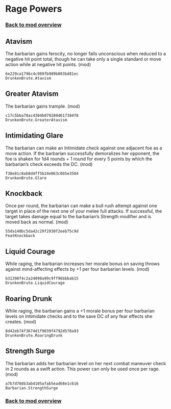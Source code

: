 # Rage Powers

### [Back to mod overview](./README.md)

## Atavism

The barbarian gains ferocity, no longer falls unconscious when reduced to a negative hit point total, though he can take only a single standard or move action while at negative hit points. (mod)

`6e229ca1796c4c989fb989b003bd81ec`  
`DrunkenBrute.Atavism`  

## Greater Atavism

The barbarian gains trample. (mod)

`c17c5bba78ac4304b079289d617384f8`  
`DrunkenBrute.GreaterAtavism`  

## Intimidating Glare

The barbarian can make an Intimidate check against one adjacent foe as a move action. If the barbarian successfully demoralizes her opponent, the foe is shaken for 1d4 rounds + 1 round for every 5 points by which the barbarian’s check exceeds the DC. (mod)

`f38e81c8ab8d4ff5b24e063c0b5e3504`  
`DrunkenBrute.Glare`  

## Knockback

Once per round, the barbarian can make a bull rush attempt against one target in place of the next one of your melee full attacks. If successful, the target takes damage equal to the barbarian’s Strength modifier and is moved back as normal. (mod)

`55da148bc5da42c29f2930f2eeb75c9d`  
`FeatKnockback`  

## Liquid Courage

While raging, the barbarian increases her morale bonus on saving throws against mind-affecting effects by +1 per four barbarian levels. (mod)

`b31398f4c2a24098a99c9ff96bbbab15`  
`DrunkenBrute.LiquidCourage`  

## Roaring Drunk

While raging, the barbarian gains a +1 morale bonus per four barbarian levels on Intimidate checks and to the save DC of any fear effects she creates. (mod)

`8d42eb74f3674d1f9039f4792d578a93`  
`DrunkenBrute.RoaringDrunk`  

## Strength Surge

The barbarian adds her barbarian level on her next combat maneuver check in 2 rounds as a swift action. This power can only be used once per rage. (mod)

`a7b7d768b3ab4105afab5ead68e1c616`  
`Barbarian.StrengthSurge`  


### [Back to mod overview](./README.md)
